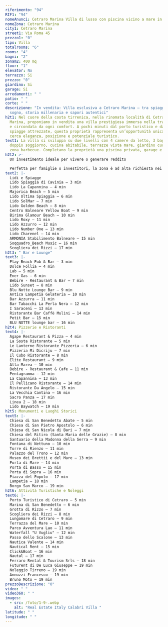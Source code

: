 ```yaml
---
riferimento: "94"
RIF1: "94"
nomeAnunci: Cetraro Marina Villa di lusso con piscina vicino a mare in Trattativa
nomeZona: Cetraro Marina
city1: Cetraro Marina
street1: Via Roma 45
prezzo1: "0"
tipo: Villa
totalrooms: "6"
rooms: "4"
bagni: "2"
zonam2: 400 mq
floor: "1"
elevator: No
terrazzo: Si
prezzo: "0"
giardino: Si
garage: Si
arredamenti: " "
patio: " "
corte: " "
descrizione: "In vendita: Villa esclusiva a Cetraro Marina – tra spiagge da
  sogno, storia millenaria e sapori autentici"
h2t1: Nel cuore della costa tirrenica, nella rinomata località di Cetraro
  Marina, proponiamo in vendita una villa prestigiosa immersa nella tranquillità
  e circondata da ogni comfort. A pochi minuti dal porto turistico e dalle
  spiagge attrezzate, questa proprietà rappresenta un’opportunità unica per chi
  cerca eleganza, posizione e potenziale turistico.
text1: La villa si sviluppa su due livelli con 4 camere da letto, 3 bagni,
  doppio soggiorno, cucina abitabile, terrazze vista mare, giardino curato e
  zona barbecue. Completano la proprietà una piscina privata, garage e solarium.
h2t2: >-
  Un investimento ideale per vivere o generare reddito

  Perfetta per famiglie o investitori, la zona è ad alta richiesta nei mesi estivi grazie alla vicinanza al mare, ai servizi e alle attrazioni turistiche. Ottima anche per affitti brevi e vacanze esclusive.
text2: |-
  Lidi e Spiagge
  Lido Spiaggia di Cavinia – 3 min
  Lido La Capannina – 4 min
  Majorica Beach – 5 min
  Lido Ultima Spiaggia – 6 min
  Lido SolMar – 7 min
  Lido Golden Beach – 8 min
  Centro Balneare Yellow Boat – 9 min
  Birima Glamour Beach – 10 min
  Lido Roxy – 11 min
  Lido Azzurro – 12 min
  Lido Number One – 13 min
  Lido Charenel – 14 min
  ARMONIA Stabilimento Balneare – 15 min
  Soqquadro_Beach Music – 16 min
  Scogliera dei Rizzi – 17 min
h2t3: " Bar e Lounge"
text3: |-
  Play Beach Pub & Bar – 3 min
  Dolce Follia – 4 min
  Lab – 5 min
  Ener Gas – 6 min
  Bebire - Restaurant & Bar – 7 min
  Lido Sunset – 8 min
  Blu Notte Lounge Bar – 9 min
  Antica Lampetia Gelateria – 10 min
  Bar Azzurra – 11 min
  Bar Tabacchi La Perla Nera – 12 min
  I Saraceni – 13 min
  Ristorante Bar Caffè Mulini – 14 min
  Petit Bar – 15 min
  BLU NOTTE lounge bar – 16 min
h2t4: Pizzerie e Ristoranti
text4: |-
  Agape Restaurant & Pizza – 4 min
  La Sosta Ristorante – 5 min
  Le Lanterne Ristorante Pizzeria – 6 min
  Pizzeria Mi Dicriju – 7 min
  Il Cubo Ristorante – 8 min
  Elite Restaurant – 9 min
  Alta Marea – 10 min
  Bebire - Restaurant & Cafe – 11 min
  Pentagramma – 12 min
  La Capannina – 13 min
  Il Pellicano Ristorante – 14 min
  Ristorante Da Angelo – 15 min
  La Vecchia Cantina – 16 min
  Sacro Panza – 17 min
  Linea 2 – 18 min
  Lido Baywatch – 19 min
h2t5: Monumenti e Luoghi Storici
text5: |-
  Chiesa di San Benedetto Abate – 5 min
  Chiesa di San Pietro Apostolo – 6 min
  Chiesa di San Nicola di Bari – 7 min
  Chiesa del Ritiro (Santa Maria delle Grazie) – 8 min
  Santuario della Madonna della Serra – 9 min
  Fontana di Nettuno – 10 min
  Torre di Rienzo – 11 min
  Palazzo del Trono – 12 min
  Museo dei Brettii e del Mare – 13 min
  Porta di Mare – 14 min
  Porta di Basso – 15 min
  Porta di Sopra – 16 min
  Piazza del Popolo – 17 min
  Lampetia – 18 min
  Borgo San Marco – 19 min
h2t6: Attività Turistiche e Noleggi
text6: |-
  Porto Turistico di Cetraro – 5 min
  Marina di San Benedetto – 6 min
  Grotta di Rizzo – 7 min
  Scogliera dei Rizzi – 8 min
  Lungomare di Cetraro – 9 min
  Terrazza del Mare – 10 min
  Parco Avventura Lao – 11 min
  Waterfall "U Vugliu" – 12 min
  Passo dello Scalone – 13 min
  Nautica Valente – 14 min
  Nautical Rent – 15 min
  Click&Boat – 16 min
  Nautal – 17 min
  Ferraro Rental & Tourism Srls – 18 min
  Futurent di De Luca Giuseppe – 19 min
  Noleggio Tirreno – 19 min
  Annuzzi Francesco – 19 min
  Bruno Moto – 19 min
prezzoDescrizione: "0"
video: " "
video360: " "
images:
  - src: /foto/1-9-.webp
    alt: "Real Estate Italy Calabri Villa "
latitude: " "
longitude: " "
---
```

